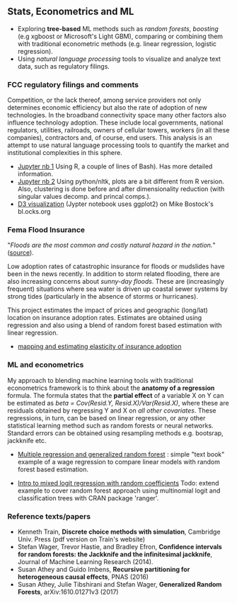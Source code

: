 ## Stats, Econometrics and ML 
* Exploring **tree-based** ML methods such as  *random forests*, *boosting* (e.g xgboost or Microsoft's Light GBM), comparing or combining  them with traditional econometric methods (e.g. linear regression, logistic regression). 
* Using *natural language processing* tools to visualize and analyze text data, such as regulatory filings.

### FCC regulatory filings and comments
Competition, or the lack thereof, among service providers not only determines economic efficiency but also the rate of adoption of new technologies. In the broadband connectivity space many other factors also influence technology adoption. These include local governments, national regulators, utilities, railroads, owners of cellular towers, workers (in all these companies), contractors and, of course, end users. This analysis is an attempt to use natural language processing tools to quantify the market and institutional complexities in this sphere.
* [Jupyter nb 1](./FCC17_84.ipynb) Using R, a couple of lines of Bash). Has more detailed information.
* [Jupyter nb 2](./fccPyClusters.ipynb) Using python/nltk, plots are a bit different from R version. Also, clustering is done before and after dimensionality reduction (with singular values decomp. and princal comps.). 
* [D3 visualization](https://bl.ocks.org/petecarkeek/c7da7590422d55e0b1dde588d9835df1) (Jypter notebook uses ggplot2) on Mike Bostock's bl.ocks.org

### Fema Flood Insurance 
"_Floods are the most common and costly natural hazard in the nation._" ([source](https://www.fema.gov/wildfires-you-need-flood-insurance)). 

Low adoption rates of catastrophic insurance for floods or mudslides have been in the news recently. In addition to storm related flooding, there are also increasing concerns about _sunny-day floods_. These are (increasingly frequent) situations where sea water is driven up coastal sewer systems by strong tides (particularly in the absence of storms or hurricanes). 

This project estimates the impact of prices and geographic (long/lat) location on insurance adoption rates. Estimates are obtained using regression and also using a blend of random forest based estimation with linear regression. 

* [mapping and estimating elasticity of insurance adoption](./femaData.ipynb) 

### ML and econometrics
My approach to blending machine learning tools with traditional econometrics framework is to think about the **anatomy of a regression** formula. The formula states that the **partial effect** of a variable X on Y can be estimated as *beta = Cov(Resid.Y, Resid.X)/Var(Resid.X)*, where these are residuals obtained by regressing Y and X on *all other covariates*. These regressions, in turn, can be based on linear regression, or any other statistical learning method such as random forests or neural networks. Standard errors can be obtained using resampling methods e.g. bootsrap, jackknife etc.  

* [Multiple regression and generalized random forest](./genRandForest.ipynb) : simple "text book" example of a wage regression to compare linear models with random forest based estimation.

* [Intro to mixed logit regression with random coefficients](./mixedLogit.ipynb)  Todo: extend example to cover random forest approach using multinomial logit and classification trees with CRAN package 'ranger'.

### Reference texts/papers
* Kenneth Train, **Discrete choice methods with simulation**, Cambridge Univ. Press (pdf version on Train's website)
* Stefan Wager, Trevor Hastie, and Bradley Efron, **Confidence intervals for random forests: the Jackknife and the infinitesimal jackknife**, Journal of Machine Learning Research (2014).
* Susan Athey and Guido Imbens, **Recursive partitioning for heterogeneous causal effects**, PNAS (2016)
* Susan Athey, Julie Tibshirani and Stefan Wager, **Generalized Random Forests**, arXiv:1610.01271v3 (2017)
